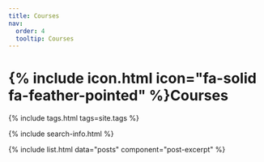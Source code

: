 ```yaml
---
title: Courses
nav:
  order: 4
  tooltip: Courses
---
```


# {% include icon.html icon="fa-solid fa-feather-pointed" %}Courses

{% include tags.html tags=site.tags %}

{% include search-info.html %}

{% include list.html data="posts" component="post-excerpt" %}
